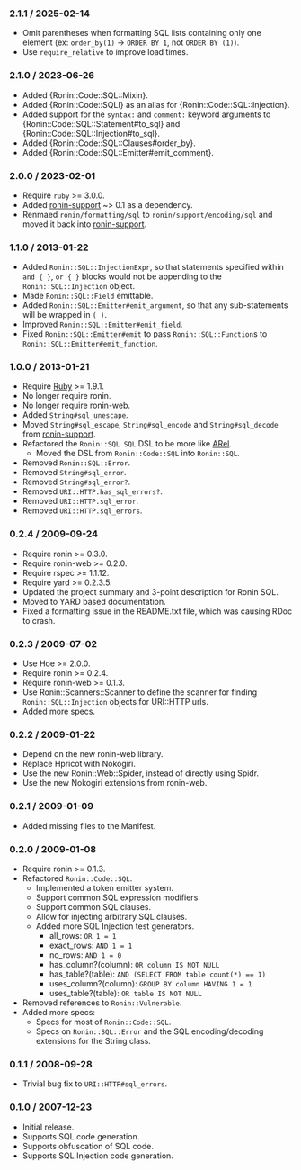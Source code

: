 ### 2.1.1 / 2025-02-14

* Omit parentheses when formatting SQL lists containing only one element
  (ex: `order_by(1)` -> `ORDER BY 1`, not `ORDER BY (1)`).
* Use `require_relative` to improve load times.

### 2.1.0 / 2023-06-26

* Added {Ronin::Code::SQL::Mixin}.
* Added {Ronin::Code::SQLI} as an alias for {Ronin::Code::SQL::Injection}.
* Added support for the `syntax:` and `comment:` keyword arguments to
  {Ronin::Code::SQL::Statement#to_sql} and {Ronin::Code::SQL::Injection#to_sql}.
* Added {Ronin::Code::SQL::Clauses#order_by}.
* Added {Ronin::Code::SQL::Emitter#emit_comment}.

### 2.0.0 / 2023-02-01

* Require `ruby` >= 3.0.0.
* Added [ronin-support] ~> 0.1 as a dependency.
* Renmaed `ronin/formatting/sql` to `ronin/support/encoding/sql` and moved it
  back into [ronin-support].

[ronin-support]: https://github.com/ronin-rb/ronin-support#readme

### 1.1.0 / 2013-01-22

* Added `Ronin::SQL::InjectionExpr`, so that statements specified within
  `and { }`, `or { }` blocks would not be appending to the
  `Ronin::SQL::Injection` object.
* Made `Ronin::SQL::Field` emittable.
* Added `Ronin::SQL::Emitter#emit_argument`, so that any sub-statements will
  be wrapped in `( )`.
* Improved `Ronin::SQL::Emitter#emit_field`.
* Fixed `Ronin::SQL::Emitter#emit` to pass `Ronin::SQL::Function`s to
  `Ronin::SQL::Emitter#emit_function`.

### 1.0.0 / 2013-01-21

* Require [Ruby] >= 1.9.1.
* No longer require ronin.
* No longer require ronin-web.
* Added `String#sql_unescape`.
* Moved `String#sql_escape`, `String#sql_encode` and `String#sql_decode`
  from [ronin-support].
* Refactored the `Ronin::SQL SQL` DSL to be more like
  [ARel](https://github.com/rails/arel#readme).
  * Moved the DSL from `Ronin::Code::SQL` into `Ronin::SQL`.
* Removed `Ronin::SQL::Error`.
* Removed `String#sql_error`.
* Removed `String#sql_error?`.
* Removed `URI::HTTP.has_sql_errors?`.
* Removed `URI::HTTP.sql_error`.
* Removed `URI::HTTP.sql_errors`.

### 0.2.4 / 2009-09-24

* Require ronin >= 0.3.0.
* Require ronin-web >= 0.2.0.
* Require rspec >= 1.1.12.
* Require yard >= 0.2.3.5.
* Updated the project summary and 3-point description for Ronin SQL.
* Moved to YARD based documentation.
* Fixed a formatting issue in the README.txt file, which was causing RDoc
  to crash.

### 0.2.3 / 2009-07-02

* Use Hoe >= 2.0.0.
* Require ronin >= 0.2.4.
* Require ronin-web >= 0.1.3.
* Use Ronin::Scanners::Scanner to define the scanner for finding
  `Ronin::SQL::Injection` objects for URI::HTTP urls.
* Added more specs.

### 0.2.2 / 2009-01-22

* Depend on the new ronin-web library.
* Replace Hpricot with Nokogiri.
* Use the new Ronin::Web::Spider, instead of directly using Spidr.
* Use the new Nokogiri extensions from ronin-web.

### 0.2.1 / 2009-01-09

* Added missing files to the Manifest.

### 0.2.0 / 2009-01-08

* Require ronin >= 0.1.3.
* Refactored `Ronin::Code::SQL`.
  * Implemented a token emitter system.
  * Support common SQL expression modifiers.
  * Support common SQL clauses.
  * Allow for injecting arbitrary SQL clauses.
  * Added more SQL Injection test generators.
    * all_rows: `OR 1 = 1`
    * exact_rows: `AND 1 = 1`
    * no_rows: `AND 1 = 0`
    * has_column?(column): `OR column IS NOT NULL`
    * has_table?(table): `AND (SELECT FROM table count(*) == 1)`
    * uses_column?(column): `GROUP BY column HAVING 1 = 1`
    * uses_table?(table): `OR table IS NOT NULL`
* Removed references to `Ronin::Vulnerable`.
* Added more specs:
  * Specs for most of `Ronin::Code::SQL`.
  * Specs on `Ronin::SQL::Error` and the SQL encoding/decoding extensions for
    the String class.

### 0.1.1 / 2008-09-28

* Trivial bug fix to `URI::HTTP#sql_errors`.

### 0.1.0 / 2007-12-23

* Initial release.
* Supports SQL code generation.
* Supports obfuscation of SQL code.
* Supports SQL Injection code generation.

[Ruby]: http://www.ruby-lang.org/
